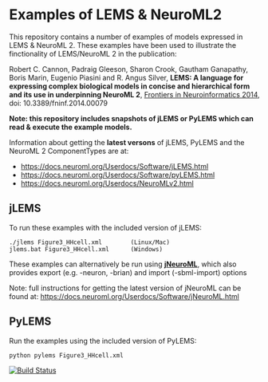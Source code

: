 Examples of LEMS & NeuroML2
===========================

This repository contains a number of examples of models expressed in LEMS & NeuroML 2. These examples have been used to illustrate the finctionality of LEMS/NeuroML 2 in the publication:

Robert C. Cannon, Padraig Gleeson, Sharon Crook, Gautham Ganapathy, Boris Marin, Eugenio Piasini and R. Angus Silver, **LEMS: A language for expressing complex biological models in concise and hierarchical form and its use in underpinning NeuroML 2**, [Frontiers in Neuroinformatics 2014](http://journal.frontiersin.org/Journal/10.3389/fninf.2014.00079/abstract), doi: 10.3389/fninf.2014.00079

**Note: this repository includes snapshots of jLEMS or PyLEMS which can read & execute the example models.**

Information about getting the **latest versons** of jLEMS, PyLEMS and the NeuroML 2 ComponentTypes are at:
* https://docs.neuroml.org/Userdocs/Software/jLEMS.html
* https://docs.neuroml.org/Userdocs/Software/pyLEMS.html
* https://docs.neuroml.org/Userdocs/NeuroMLv2.html

jLEMS
-----

To run these examples with the included version of jLEMS:

    ./jlems Figure3_HHcell.xml        (Linux/Mac)
    jlems.bat Figure3_HHcell.xml      (Windows)

These examples can alternatively be run using **[jNeuroML](https://docs.neuroml.org/Userdocs/Software/jNeuroML.html)**, which also provides export (e.g. -neuron, -brian) and import (-sbml-import) options

Note: full instructions for getting the latest version of jNeuroML can be found at: 
https://docs.neuroml.org/Userdocs/Software/jNeuroML.html


PyLEMS
------

Run the examples using the included version of PyLEMS:

    python pylems Figure3_HHcell.xml
    
[![Build Status](https://travis-ci.com/NeuroML/NML2_LEMS_Examples.svg?branch=master)](https://travis-ci.com/NeuroML/NML2_LEMS_Examples)


